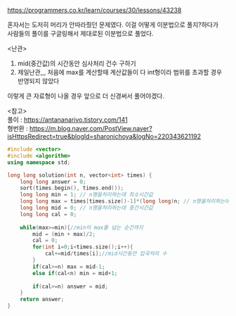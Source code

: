 https://programmers.co.kr/learn/courses/30/lessons/43238  
  
혼자서는 도저히 머리가 안따라줬던 문제였다. 이걸 어떻게 이분법으로 풀지?하다가  
사람들의 풀이를 구글링해서 제대로된 이분법으로 풀었다.  
  
<난관>
1. mid(중간값)의 시간동안 심사처리 건수 구하기  
2. 제일난관,,, 처음에 max를 계산할때 계산값들이 다 int형이라 범위를 초과할 경우 반영되지 않았다  
  
이렇게 큰 자료형이 나올 경우 앞으로 더 신경써서 풀어야겠다.  
  
<참고>   
풀이 : https://antananarivo.tistory.com/141  
형번환 : https://m.blog.naver.com/PostView.naver?isHttpsRedirect=true&blogId=sharonichoya&logNo=220343621192  

```C++
#include <vector>
#include <algorithm>
using namespace std;

long long solution(int n, vector<int> times) {
    long long answer = 0;
    sort(times.begin(), times.end());
    long long min = 1; // n명을처리하는데 최소시간값
    long long max = times[times.size()-1]*(long long)n; // n명을처리하는데 최대시간값 ★★★★★n을 long long 으로 변환
    long long mid = 0; // n명을처리하는데 중간시간값
    long long cal = 0;
    
    while(max>=min){//min이 max를 넘는 순간까지
        mid = (min + max)/2;
        cal = 0;
        for(int i=0;i<times.size();i++){
            cal+=mid/times[i];//mid시간동안 입국처리 수
        }
        if(cal>=n) max = mid-1;
        else if(cal<n) min = mid+1;
                
        if(cal>=n) answer = mid;
    }
    return answer;
}
```
